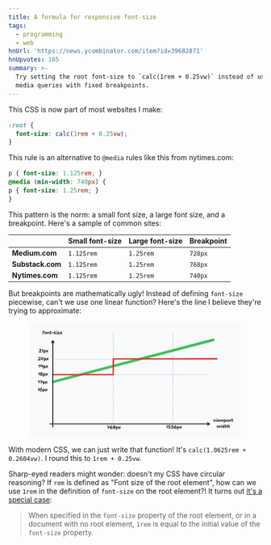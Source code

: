 ```yaml
---
title: A formula for responsive font-size
tags:
  - programming
  - web
hnUrl: 'https://news.ycombinator.com/item?id=39682871'
hnUpvotes: 165
summary: >-
  Try setting the root font-size to `calc(1rem + 0.25vw)` instead of using
  media queries with fixed breakpoints.
---
```


This CSS is now part of most websites I make:

```css
:root {
  font-size: calc(1rem + 0.25vw);
}
```

This rule is an alternative to `@media` rules like this from nytimes.com:

```css
p { font-size: 1.125rem; }
@media (min-width: 740px) {
p { font-size: 1.25rem; }
}
```

This pattern is the norm:
a small font size, a large font size, and a breakpoint.
Here's a sample of common sites:

|                   | Small font-size | Large font-size | Breakpoint |
| ------------------|-----------------|-----------------|------------|
| **Medium.com**    | `1.125rem`      | `1.25rem`       | `728px`    |
| **Substack.com**  | `1.125rem`      | `1.25rem`       | `768px`    |
| **Nytimes.com**   | `1.125rem`      | `1.25rem`       | `740px`    |

But breakpoints are mathematically ugly!
Instead of defining `font-size` piecewise,
can't we use one linear function?
Here's the line I believe they're trying to approximate:

<p><img src="./chart.png" style="border: none; max-width: 30em; margin: 0 auto; display: block;" /></p>

With modern CSS, we can just write that function!
It's `calc(1.0625rem + 0.2604vw)`.
I round this to `1rem + 0.25vw`.

Sharp-eyed readers might wonder:
doesn't my CSS have circular reasoning?
If `rem` is defined as "Font size of the root element",
how can we use `1rem` in the definition of `font-size` on the root element?!
It turns out [it's a special case](https://www.w3.org/TR/css-values-3/#rem):

> When specified in the `font-size` property of the root element,
> or in a document with no root element,
> `1rem` is equal to the initial value of the `font-size` property.

